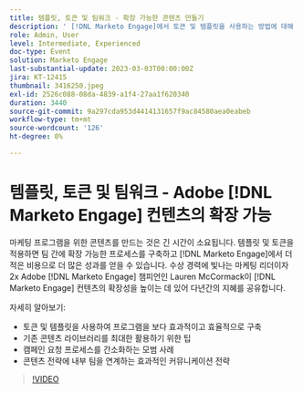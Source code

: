 ```yaml
---
title: 템플릿, 토큰 및 팀워크 - 확장 가능한 콘텐츠 만들기
description: ' [!DNL Marketo Engage]에서 토큰 및 템플릿을 사용하는 방법에 대해 알아봅니다. 기존 콘텐츠 라이브러리를 최대한 활용하는 방법에 대한 팁을 살펴보십시오.'
role: Admin, User
level: Intermediate, Experienced
doc-type: Event
solution: Marketo Engage
last-substantial-update: 2023-03-03T00:00:00Z
jira: KT-12415
thumbnail: 3416250.jpeg
exl-id: 2526c088-08da-4839-a1f4-27aa1f620340
duration: 3440
source-git-commit: 9a297cda953d4414131657f9ac84580aea0eabeb
workflow-type: tm+mt
source-wordcount: '126'
ht-degree: 0%

---
```


# 템플릿, 토큰 및 팀워크 - Adobe [!DNL Marketo Engage] 컨텐츠의 확장 가능

마케팅 프로그램을 위한 콘텐츠를 만드는 것은 긴 시간이 소요됩니다. 템플릿 및 토큰을 적용하면 팀 간에 확장 가능한 프로세스를 구축하고 [!DNL Marketo Engage]에서 더 적은 비용으로 더 많은 성과를 얻을 수 있습니다. 수상 경력에 빛나는 마케팅 리더이자 2x Adobe [!DNL Marketo Engage] 챔피언인 Lauren McCormack이 [!DNL Marketo Engage] 컨텐츠의 확장성을 높이는 데 있어 다년간의 지혜를 공유합니다.

자세히 알아보기:

* 토큰 및 템플릿을 사용하여 프로그램을 보다 효과적이고 효율적으로 구축
* 기존 콘텐츠 라이브러리를 최대한 활용하기 위한 팁
* 캠페인 요청 프로세스를 간소화하는 모범 사례
* 콘텐츠 전략에 내부 팀을 연계하는 효과적인 커뮤니케이션 전략

>[!VIDEO](https://video.tv.adobe.com/v/3416250/?quality=12&learn=on)
